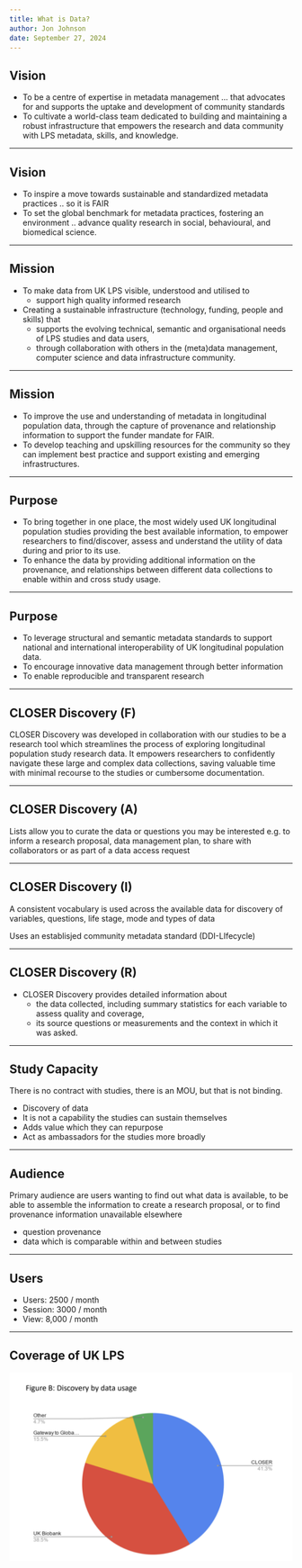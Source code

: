 ```yaml
---
title: What is Data?
author: Jon Johnson
date: September 27, 2024
---
```


## Vision

- To be a centre of expertise in metadata management ... that advocates for and supports the uptake and development of community standards
- To cultivate a world-class team dedicated to building and maintaining a robust infrastructure that empowers the research and data community with LPS metadata, skills, and knowledge.

---

## Vision

- To inspire a move towards sustainable and standardized metadata practices ..  so it is FAIR
- To set the global benchmark for metadata practices, fostering an environment .. advance quality research in social, behavioural, and biomedical science.

---

## Mission

- To make data from UK LPS visible, understood and utilised to
  - support high quality informed research
- Creating a sustainable infrastructure (technology, funding, people and skills) that 
  - supports the evolving technical, semantic and organisational needs of LPS studies and data users, 
  - through collaboration with others in the (meta)data management, computer science and data infrastructure community.

---

## Mission

- To improve the use and understanding of metadata in longitudinal population data, through the capture of provenance and relationship information to support the funder mandate for FAIR.
- To develop teaching and upskilling resources for the community so they can implement best practice and support existing and emerging infrastructures.

---

## Purpose

- To bring together in one place, the most widely used UK longitudinal population studies providing the best available information, to empower researchers to find/discover, assess and understand the utility of data during and prior to its use.
- To enhance the data by providing additional information on the provenance, and relationships between different data collections to enable within and cross study usage.

---

## Purpose

- To leverage structural and semantic metadata standards to support national and international interoperability of UK longitudinal population data.
- To encourage innovative data management through better information 
- To enable reproducible and transparent research 

---

## CLOSER Discovery (F)

CLOSER Discovery was developed in collaboration with our studies to be a research tool which streamlines the process of exploring longitudinal population study research data. It empowers researchers to confidently navigate these large and complex data collections, saving valuable time with minimal recourse to the studies or cumbersome documentation.

---

## CLOSER Discovery (A)

Lists allow you to curate the data or questions you may be interested e.g. to inform a research proposal, data management plan, to share with collaborators or as part of a data access request

---

## CLOSER Discovery (I)

A consistent vocabulary is used across the available data for discovery of variables, questions, life stage, mode and types of data

Uses an establisjed community metadata standard (DDI-LIfecycle)

---

## CLOSER Discovery (R)

- CLOSER Discovery provides detailed information about
  - the data collected, including summary statistics for each variable to assess quality and coverage,
  - its source questions or measurements and the context in which it was asked.

---

## Study Capacity

There is no contract with studies, there is an MOU, but that is not binding.

- Discovery of data
- It is not a capability the studies can sustain themselves
- Adds value which they can repurpose
- Act as ambassadors for the studies more broadly
  
---

## Audience

Primary audience are users wanting to find out what data is available, to be able to assemble the information to create a research proposal, or to find provenance information unavailable elsewhere

- question provenance
- data which is comparable within and between studies

---

## Users

- Users: 2500 / month
- Session: 3000 / month
- View: 8,000 / month

---

## Coverage of UK LPS

![](img/data-audit-coverage.png)




